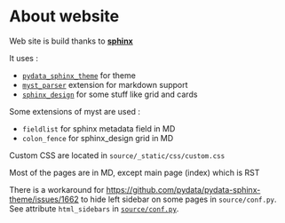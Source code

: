 # About website

Web site is build thanks to [**sphinx**](https://www.sphinx-doc.org/)

It uses : 
- [`pydata_sphinx_theme`](https://pydata-sphinx-theme.readthedocs.io/) for theme
- [`myst_parser`](https://myst-parser.readthedocs.io/) extension for markdown support
- [`sphinx_design`](https://sphinx-design.readthedocs.io/) for some stuff like grid and cards

Some extensions of myst are used : 
- `fieldlist` for sphinx metadata field in MD
- `colon_fence` for sphinx_design grid in MD

Custom CSS are located in `source/_static/css/custom.css`

Most of the pages are in MD, except main page (index) which is RST

There is a workaround for https://github.com/pydata/pydata-sphinx-theme/issues/1662 to hide left sidebar on some pages in `source/conf.py`. See attribute `html_sidebars` in [`source/conf.py`](source/conf.py).
